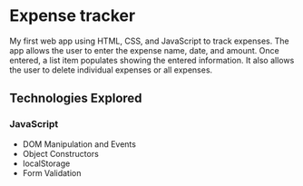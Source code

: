 # Expense tracker

My first web app using HTML, CSS, and JavaScript to track expenses. The app allows the user to enter the expense name, date, and amount. Once entered, a list item populates showing the entered information. It also allows the user to delete individual expenses or all expenses.

## Technologies Explored
### JavaScript
* DOM Manipulation and Events
* Object Constructors
* localStorage
* Form Validation